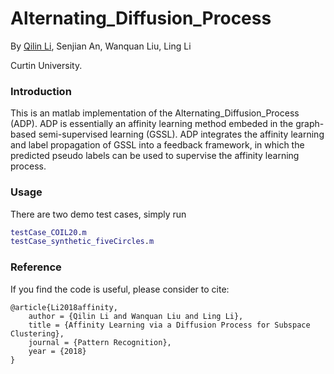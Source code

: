 # Alternating_Diffusion_Process

By [Qilin Li](https://scholar.google.com/citations?user=KpqM4F4AAAAJ&hl=en), Senjian An, Wanquan Liu, Ling Li

Curtin University.

### Introduction
This is an matlab implementation of the Alternating_Diffusion_Process (ADP). ADP is essentially an affinity learning method embeded in the
graph-based semi-supervised learning (GSSL). ADP integrates the affinity learning and label propagation of GSSL into a feedback framework,
in which the predicted pseudo labels can be used to supervise the affinity learning process.

### Usage
There are two demo test cases, simply run
```matlab
testCase_COIL20.m
testCase_synthetic_fiveCircles.m
```

### Reference

If you find the code is useful, please consider to cite:

	@article{Li2018affinity,
		author = {Qilin Li and Wanquan Liu and Ling Li},
		title = {Affinity Learning via a Diffusion Process for Subspace Clustering},
		journal = {Pattern Recognition},
		year = {2018}
	}


